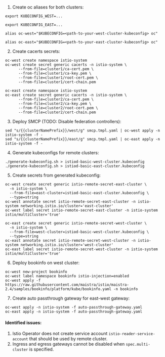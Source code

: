 1. Create oc aliases for both clusters:
```shell
export KUBECONFIG_WEST=...
```
```shell
export KUBECONFIG_EAST=...
```
```shell
alias oc-west="$KUBECONFIG=<path-to-your-west-cluster-kubeconfig> oc"
```
```shell
alias oc-east="$KUBECONFIG=<path-to-your-east-cluster-kubeconfig> oc"
```

2. Create cacerts secrets:
```shell
oc-west create namespace istio-system
oc-west create secret generic cacerts -n istio-system \
      --from-file=cluster1/ca-cert.pem \
      --from-file=cluster1/ca-key.pem \
      --from-file=cluster1/root-cert.pem \
      --from-file=cluster1/cert-chain.pem
```

```shell
oc-east create namespace istio-system
oc-east create secret generic cacerts -n istio-system \
      --from-file=cluster2/ca-cert.pem \
      --from-file=cluster2/ca-key.pem \
      --from-file=cluster2/root-cert.pem \
      --from-file=cluster2/cert-chain.pem
```

3. Deploy SMCP (TODO: Disable federation controllers):
```shell
sed "s/{{clusterNamePrefix}}/west/g" smcp.tmpl.yaml | oc-west apply -n istio-system -f -
sed "s/{{clusterNamePrefix}}/east/g" smcp.tmpl.yaml | oc-east apply -n istio-system -f -
```

4. Generate kubeconfigs for remote clusters:
```shell
./generate-kubeconfig.sh > istiod-basic-west-cluster.kubeconfig
./generate-kubeconfig.sh > istiod-basic-east-cluster.kubeconfig
```

5. Create secrets from generated kubeconfig:
```shell
oc-west create secret generic istio-remote-secret-east-cluster \
  -n istio-system \
  --from-file=east-cluster=istiod-basic-east-cluster.kubeconfig \
  --type=string
oc-west annotate secret istio-remote-secret-east-cluster -n istio-system networking.istio.io/cluster='east-cluster'
oc-west label secret istio-remote-secret-east-cluster -n istio-system istio/multiCluster='true'
```
```shell
oc-east create secret generic istio-remote-secret-west-cluster \
  -n istio-system \
  --from-file=west-cluster=istiod-basic-west-cluster.kubeconfig \
  --type=string
oc-east annotate secret istio-remote-secret-west-cluster -n istio-system networking.istio.io/cluster='west-cluster'
oc-east label secret istio-remote-secret-west-cluster -n istio-system istio/multiCluster='true'
```

6. Deploy bookinfo on west cluster:
```shell
oc-west new-project bookinfo
oc-west label namespace bookinfo istio-injection=enabled
oc-west apply -f https://raw.githubusercontent.com/maistra/istio/maistra-2.4/samples/bookinfo/platform/kube/bookinfo.yaml -n bookinfo
```

7. Create auto passthrough gateway for east-west gateway:
```shell
oc-west apply -n istio-system -f auto-passthrough-gateway.yaml
oc-east apply -n istio-system -f auto-passthrough-gateway.yaml
```

#### Identified issues:
1. Istio Operator does not create service account `istio-reader-service-account` that should be used by remote cluster.
2. Ingress and egress gateways cannot be disabled when `spec.multi-cluster` is specified.
